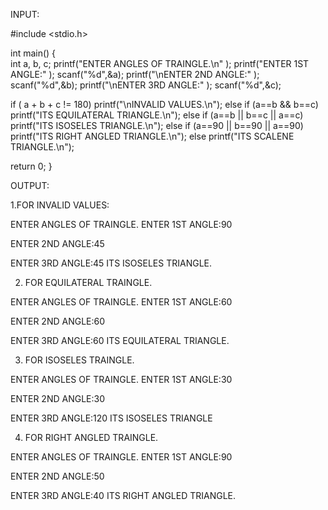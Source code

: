 INPUT:

#include <stdio.h>

int main() 
{  
  int a, b, c;
  printf("ENTER ANGLES OF TRAINGLE.\n" );
  printf("ENTER 1ST ANGLE:" );
  scanf("%d",&a);
  printf("\nENTER 2ND ANGLE:" );
  scanf("%d",&b);
  printf("\nENTER 3RD ANGLE:" );
  scanf("%d",&c);

  if ( a + b + c != 180)
    printf("\nINVALID VALUES.\n");
  else if (a==b && b==c)
    printf("ITS EQUILATERAL TRIANGLE.\n");
  else if (a==b || b==c || a==c)
    printf("ITS ISOSELES TRIANGLE.\n");
  else if (a==90 || b==90 || a==90)
    printf("ITS RIGHT ANGLED TRIANGLE.\n");
  else
    printf("ITS SCALENE TRIANGLE.\n");


return 0;
}

OUTPUT:

1.FOR INVALID VALUES:

ENTER ANGLES OF TRAINGLE.
ENTER 1ST ANGLE:90

ENTER 2ND ANGLE:45

ENTER 3RD ANGLE:45
ITS ISOSELES TRIANGLE.

2. FOR EQUILATERAL TRAINGLE.

ENTER ANGLES OF TRAINGLE.
ENTER 1ST ANGLE:60                                

ENTER 2ND ANGLE:60

ENTER 3RD ANGLE:60
ITS EQUILATERAL TRIANGLE.

3. FOR ISOSELES TRAINGLE.

ENTER ANGLES OF TRAINGLE.
ENTER 1ST ANGLE:30

ENTER 2ND ANGLE:30

ENTER 3RD ANGLE:120
ITS ISOSELES TRIANGLE

4. FOR RIGHT ANGLED TRAINGLE.

ENTER ANGLES OF TRAINGLE.
ENTER 1ST ANGLE:90

ENTER 2ND ANGLE:50

ENTER 3RD ANGLE:40
ITS RIGHT ANGLED TRIANGLE.

